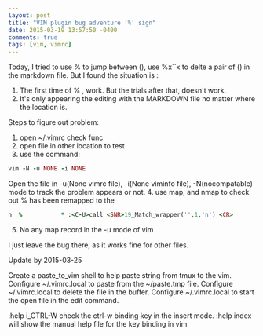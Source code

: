 ```yaml
---
layout: post
title: "VIM plugin bug adventure '%' sign"
date: 2015-03-19 13:57:50 -0400
comments: true
tags: [vim, vimrc]
---
```


Today, I tried to use % to jump between (), use %x``x to delte a pair of () in the markdown file. But I found the situation is :

1.  The first time of % , work. But the trials after that, doesn't work.   
2.  It's only appearing the editing with the MARKDOWN file no matter where the location is.

<!--more-->

Steps to figure out problem:   
1.  open ~/.vimrc check func   
2.  open file in other location to test   
3.  use the command:   
``` ruby trouble shooting in vim http://vim.wikia.com/wiki/Troubleshooting
vim -N -u NONE -i NONE
```
Open the file in -u(None vimrc file), -i(None viminfo file), -N(nocompatable) mode to track the problem appears or not.
4.  use map, and nmap to check out % has been remapped to the 
``` ruby % remap to
n  %           * :<C-U>call <SNR>19_Match_wrapper('',1,'n') <CR> 
```
5.  No any map record in the -u mode of vim

I just leave the bug there, as it works fine for other files.


Update by 2015-03-25

Create a paste_to_vim shell to help paste string from tmux to the vim.
Configure ~/.vimrc.local <c-p> to paste from the ~/paste.tmp file.
Configure ~/.vimrc.local <c-w> to delete the file in the buffer.
Configure ~/.vimrc.local <l-o> to start the open file in the edit command.

:help i_CTRL-W  check the ctrl-w binding key in the insert mode.
:help index will show the manual help file for the key binding in vim
